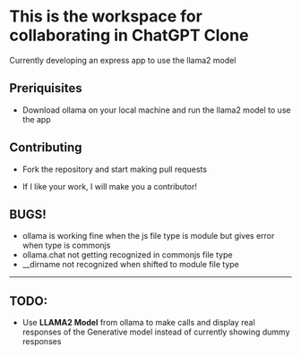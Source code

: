 # This is the workspace for collaborating in ChatGPT Clone
Currently developing an express app to use the llama2 model

## Preriquisites
- Download ollama on your local machine and run the llama2 model to use the app

## Contributing
- Fork the repository and start making pull requests

- If I like your work, I will make you a contributor!

## BUGS!
- ollama is working fine when the js file type is module but gives error when type is commonjs
- ollama.chat not getting recognized in commonjs file type
- __dirname not recognized when shifted to module file type
---

## TODO:
- Use **LLAMA2 Model** from ollama to make calls and display real responses of the Generative model instead of currently showing dummy responses